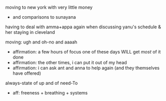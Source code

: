 moving to new york with very little money
- and comparisons to sunayana

having to deal with amma+appa again when discussing yanu's schedule & her staying in cleveland


moving: ugh and oh-no and aaaah
- affirmation: a few hours of focus one of these days WILL get *most* of it done
- affirmation: the other times, i can put it out of my head
- affirmation: i can ask ant and anna to help again (and they themselves have offered)

always-state of up and of need-To
- aff: freeness + breathing + systems